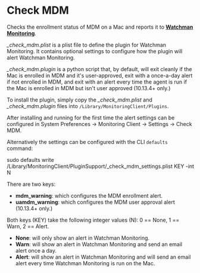 # Check MDM
Checks the enrollment status of MDM on a Mac and reports it to **[Watchman Monitoring](https://www.watchmanmonitoring.com)**.

_\_check\_mdm.plist_ is a plist file to define the plugin for Watchman Monitoring. It contains optional settings to configure how the plugin will alert Watchman Monitoring.

_\_check\_mdm.plugin_ is a python script that, by default, will exit cleanly if the Mac is enrolled in MDM and it's user-approved, exit with a once-a-day alert if not enrolled in MDM, and exit with an alert every time the agent is run if the Mac is enrolled in MDM but isn't user approved (10.13.4+ only.)

To install the plugin, simply copy the _\_check\_mdm.plist_ and _\_check\_mdm.plugin_ files into `/Library/MonitoringClient/Plugins`.

After installing and running for the first time the alert settings can be configured in System Preferences -> Monitoring Client -> Settings -> Check MDM.

Alternatively the settings can be configured with the CLI `defaults` command:

  sudo defaults write /Library/MonitoringClient/PluginSupport/_check_mdm_settings.plist KEY -int N

There are two keys:

* **mdm_warning**: which configures the MDM enrollment alert.
* **uamdm_warning**: which configures the MDM user approval alert (10.13.4+ only.)

Both keys (KEY) take the following integer values (N): 0 == None, 1 == Warn, 2 == Alert.

* **None**: will only show an alert in Watchman Monitoring.
* **Warn**: will show an alert in Watchman Monitoring and send an email alert once a day.
* **Alert**: will show an alert in Watchman Monitoring and will send an email alert every time Watchman Monitoring is run on the Mac.
